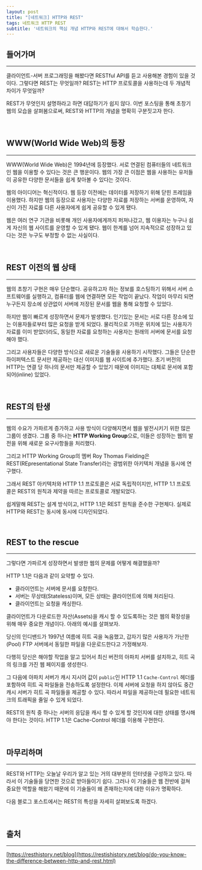 ```yaml
---
layout: post
title: "[네트워크] HTTP와 REST"
tags: 네트워크 HTTP REST
subtitle: '네트워크의 핵심 개념 HTTP와 REST에 대해서 학습한다.'
---
```


## 들어가며
---
클라이언트-서버 프로그래밍을 해봤다면 RESTful API를 듣고 사용해본 경험이 있을 것이다. 그렇다면 REST는 무엇일까? REST는 HTTP 프로토콜을 사용하는데 두 개념적 차이가 무엇일까?

REST가 무엇인지 설명하라고 하면 대답하기가 쉽지 않다. 이번 포스팅을 통해 초창기 웹의 모습을 살펴봄으로써, REST와 HTTP의 개념을 명확히 구분짓고자 한다.


&nbsp;
## WWW(World Wide Web)의 등장
---
WWW(World Wide Web)은 1994년에 등장했다. 서로 연결된 컴퓨터들의 네트워크인 웹을 이용할 수 있다는 것은 큰 행운이다. 웹의 가장 큰 이점은 웹을 사용하는 유저들이 공유한 다양한 문서들을 쉽게 찾아볼 수 있다는 것이다.

웹의 아이디어는 혁신적이다. 웹 등장 이전에는 데이터를 저장하기 위해 닫힌 프레임을 이용했다. 하지만 웹의 등장으로 사용자는 다양한 자료를 저장하는 서버를 운영하여, 자신이 가진 자료를 다른 사용자에게 쉽게 공유할 수 있게 됐다.

웹은 여러 연구 기관을 비롯해 개인 사용자에게까지 퍼져나갔고, 웹 이용자는 누구나 쉽게 자신의 웹 사이트를 운영할 수 있게 됐다. 웹이 한계를 넘어 지속적으로 성장하고 있다는 것은 누구도 부정할 수 없는 사실이다.


&nbsp;
## REST 이전의 웹 상태
---
웹의 초창기 구현은 매우 단순했다. 공유하고자 하는 정보를 호스팅하기 위해서 서버 소프트웨어를 실행하고, 컴퓨터를 웹에 연결하면 모든 작업이 끝났다. 작업이 마무리 되면 누구든지 장소에 상관없이 서버에 저장된 문서를 웹을 통해 요청할 수 있었다.

하지만 웹이 빠르게 성장하면서 문제가 발생했다. 인기있는 문서는 서로 다른 장소에 있는 이용자들로부터 많은 요청을 받게 되었다. 물리적으로 가까운 위치에 있는 사용자가 자료를 이미 받았더라도, 동일한 자료를 요청하는 사용자는 원래의 서버에 문서를 요청해야 했다.

그리고 사용자들은 다양한 방식으로 새로운 기술들을 사용하기 시작했다. 그들은 단순한 하이퍼텍스트 문서만 제공하는 대신 이미지를 웹 사이트에 추가했다. 초기 버전의 HTTP는 연결 당 하나의 문서만 제공할 수 있었기 때문에 이미지는 대체로 문서에 포함되어(inline) 있었다.


&nbsp;
## REST의 탄생
---
웹의 수요가 가파르게 증가하고 사용 방식이 다양해지면서 웹을 발전시키기 위한 많은 그룹이 생겼다. 그룹 중 하나는 **HTTP Working Group**으로, 이들은 성장하는 웹의 발전을 위해 새로운 요구사항들을 처리했다.

그리고 HTTP Working Group의 멤버 Roy Thomas Fielding은 REST(REpresentational State Transfer)라는 광범위한 아키텍처 개념을 동시에 연구했다. 

그래서 REST 아키텍처와 HTTP 1.1 프로토콜은 서로 독립적이지만, HTTP 1.1 프로토콜은 REST의 원칙과 제약을 따르는 프로토콜로 개발되었다.

쉽게말해 REST는 설계 방식이고, HTTP 1.1은 REST 원칙을 준수한 구현체다. 실제로 HTTP와 REST는 동시에 동시에 디자인되었다.


&nbsp;
## REST to the rescue
---
그렇다면 가파르게 성장하면서 발생한 웹의 문제를 어떻게 해결했을까?

HTTP 1.1은 다음과 같이 요약할 수 있다.
- 클라이언트는 서버에 문서를 요청한다.
- 서버는 무상태(Stateless)이며, 모든 상태는 클라이언트에 의해 처리된다.
- 클라이언트는 요청을 캐싱한다.

클라이언트가 다운로드한 자산(Assets)을 캐시 할 수 있도록하는 것은 웹의 확장성을 위해 매우 중요한 개념이다. 아래의 예시를 살펴보자.

당신의 인디밴드가 1997년 여름에 히트 곡을 녹음했고, 갑자기 많은 사용자가 가난한(Pool) FTP 서버에서 동일한 파일을 다운로드한다고 가정해보자. 

다행히 당신은 해야할 작업을 알고 있어서 최신 버전의 아파치 서버를 설치하고, 히트 곡의 링크를 가진 웹 페이지를 생성한다. 

그 다음에 아파치 서버가 캐시 지시어 값이 `public`인 HTTP 1.1 `Cache-Control` 헤더를 포함하여 히트 곡 파일들을 전송하도록 설정한다. 이제 서버에 요청을 하지 않아도 중간 캐시 서버가 히트 곡 파일들을 제공할 수 있다. 따라서 파일을 제공하는데 필요한 네트워크의 트래픽을 줄일 수 있게 되었다.

REST의 원칙 중 하나는 서버의 응답을 캐시 할 수 있게 할 것인지에 대한 상태를 명시해야 한다는 것이다. HTTP 1.1은 Cache-Control 헤더를 이용해 구현한다.


&nbsp;
## 마무리하며
---
REST와 HTTP는 오늘날 우리가 알고 있는 거의 대부분의 인터넷을 구성하고 있다. 따라서 이 기술들을 당연한 것으로 받아들이기 쉽다. 그러나 이 기술들은 웹 전반에 걸쳐 중요한 역할을 해왔기 때문에 이 기술들이 왜 존재하는지에 대한 이유가 명확하다. 

다음 블로그 포스트에서는 REST의 특성을 자세히 살펴보도록 하겠다.

&nbsp;
## 출처
---
[https://resthistory.net/blog](https://restishistory.net/blog/do-you-know-the-difference-between-http-and-rest.html)
